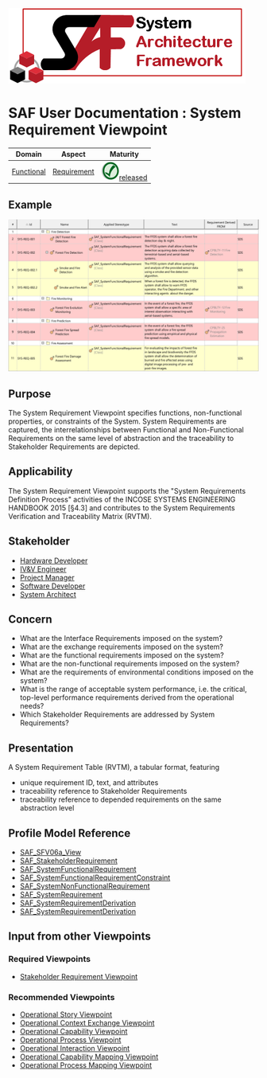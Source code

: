 ![System Architecture Framework](../diagrams/Logo_SAF.png)
# SAF User Documentation : System Requirement Viewpoint
|**Domain**|**Aspect**|**Maturity**|
| --- | --- | --- |
|[Functional](../domains.md#Domain-Functional)|[Requirement](../aspects.md#Aspect-Requirement)|![Released](../diagrams/Symbol_confirmed.svg.png )[released](../using-saf/maturity.md#released)|
## Example
![System Requirement Definition Table (nok)](../diagrams/System-Requirement-Definition-Table-(nok).svg)
## Purpose
The System Requirement Viewpoint specifies functions, non-functional properties, or constraints of the System. System Requirements are captured, the interrelationships between Functional and Non-Functional Requirements on the same level of abstraction and the traceability to Stakeholder Requirements are depicted.
## Applicability
The System Requirement Viewpoint supports the "System Requirements Definition Process" activities of the INCOSE SYSTEMS ENGINEERING HANDBOOK 2015 [§4.3] and contributes to the System Requirements Verification and Traceability Matrix (RVTM).
## Stakeholder
* [Hardware Developer](../stakeholders.md#Hardware-Developer)
* [IV&V Engineer](../stakeholders.md#IV&V-Engineer)
* [Project Manager](../stakeholders.md#Project-Manager)
* [Software Developer](../stakeholders.md#Software-Developer)
* [System Architect](../stakeholders.md#System-Architect)
## Concern
* What are the Interface Requirements imposed on the system?
* What are the exchange requirements imposed on the system?
* What are the functional requirements imposed on the system?
* What are the non-functional requirements imposed on the system?
* What are the requirements of environmental conditions imposed on the system?
* What is the range of acceptable system performance, i.e. the critical, top-level performance requirements derived from the operational needs?
* Which Stakeholder Requirements are addressed by System Requirements?
## Presentation
A System Requirement Table (RVTM), a tabular format, featuring
* unique requirement ID, text, and attributes
* traceability reference to Stakeholder Requirements
* traceability reference to depended requirements on the same abstraction level

## Profile Model Reference
* [SAF_SFV06a_View](../stereotypes.md#SAF_SFV06a_View)
* [SAF_StakeholderRequirement](../stereotypes.md#SAF_StakeholderRequirement)
* [SAF_SystemFunctionalRequirement](../stereotypes.md#SAF_SystemFunctionalRequirement)
* [SAF_SystemFunctionalRequirementConstraint](../stereotypes.md#SAF_SystemFunctionalRequirementConstraint)
* [SAF_SystemNonFunctionalRequirement](../stereotypes.md#SAF_SystemNonFunctionalRequirement)
* [SAF_SystemRequirement](../stereotypes.md#SAF_SystemRequirement)
* [SAF_SystemRequirementDerivation](../stereotypes.md#SAF_SystemRequirementDerivation)
* [SAF_SystemRequirementDerivation](../stereotypes.md#SAF_SystemRequirementDerivation)
## Input from other Viewpoints
### Required Viewpoints
* [Stakeholder Requirement Viewpoint](Stakeholder-Requirement-Viewpoint.md)
### Recommended Viewpoints
* [Operational Story Viewpoint](Operational-Story-Viewpoint.md)
* [Operational Context Exchange Viewpoint](Operational-Context-Exchange-Viewpoint.md)
* [Operational Capability Viewpoint](Operational-Capability-Viewpoint.md)
* [Operational Process Viewpoint](Operational-Process-Viewpoint.md)
* [Operational Interaction Viewpoint](Operational-Interaction-Viewpoint.md)
* [Operational Capability Mapping Viewpoint](Operational-Capability-Mapping-Viewpoint.md)
* [Operational Process Mapping Viewpoint](Operational-Process-Mapping-Viewpoint.md)
